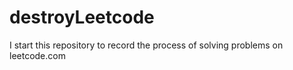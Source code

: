 # destroyLeetcode
I start this repository to record the process of solving  problems on leetcode.com
